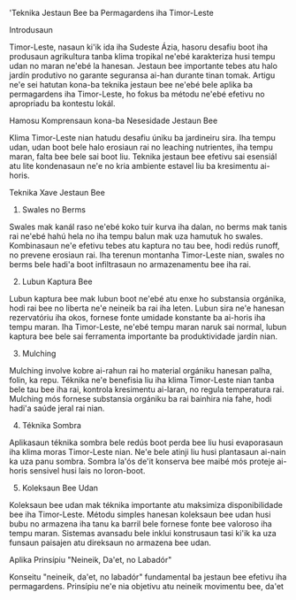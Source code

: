 'Teknika Jestaun Bee ba Permagardens iha Timor-Leste

Introdusaun

Timor-Leste, nasaun ki'ik ida iha Sudeste Ázia, hasoru desafiu boot iha produsaun agrikultura tanba klima tropikal ne'ebé karakteriza husi tempu udan no maran ne'ebé la hanesan. Jestaun bee importante tebes atu halo jardín produtivo no garante seguransa ai-han durante tinan tomak. Artigu ne'e sei hatutan kona-ba teknika jestaun bee ne'ebé bele aplika ba permagardens iha Timor-Leste, ho fokus ba métodu ne'ebé efetivu no apropriadu ba kontestu lokál.

Hamosu Komprensaun kona-ba Nesesidade Jestaun Bee

Klima Timor-Leste nian hatudu desafiu úniku ba jardineiru sira. Iha tempu udan, udan boot bele halo erosiaun rai no leaching nutrientes, iha tempu maran, falta bee bele sai boot liu. Teknika jestaun bee efetivu sai esensiál atu lite kondenasaun ne'e no kria ambiente estavel liu ba kresimentu ai-horis.

Teknika Xave Jestaun Bee

1. Swales no Berms

Swales mak kanál raso ne'ebé koko tuir kurva iha dalan, no berms mak tanis rai ne'ebé hahú hela no iha tempu balun mak uza hamutuk ho swales. Kombinasaun ne'e efetivu tebes atu kaptura no tau bee, hodi redús runoff, no prevene erosiaun rai. Iha terenun montanha Timor-Leste nian, swales no berms bele hadi'a boot infiltrasaun no armazenamentu bee iha rai.

2. Lubun Kaptura Bee

Lubun kaptura bee mak lubun boot ne'ebé atu enxe ho substansia orgánika, hodi rai bee no liberta ne'e neineik ba rai iha leten. Lubun sira ne'e hanesan rezervatóriu iha okos, fornese fonte umidade konstante ba ai-horis iha tempu maran. Iha Timor-Leste, ne'ebé tempu maran naruk sai normal, lubun kaptura bee bele sai ferramenta importante ba produktividade jardín nian.

3. Mulching

Mulching involve kobre ai-rahun rai ho material orgániku hanesan palha, folin, ka repu. Téknika ne'e benefisia liu iha klima Timor-Leste nian tanba bele tau bee iha rai, kontrola kresimentu ai-laran, no regula temperatura rai. Mulching mós fornese substansia orgániku ba rai bainhira nia fahe, hodi hadi'a saúde jeral rai nian.

4. Téknika Sombra

Aplikasaun téknika sombra bele redús boot perda bee liu husi evaporasaun iha klima moras Timor-Leste nian. Ne'e bele atinji liu husi plantasaun ai-nain ka uza panu sombra. Sombra la'ós de'it konserva bee maibé mós proteje ai-horis sensivel husi lais no loron-boot.

5. Koleksaun Bee Udan

Koleksaun bee udan mak téknika importante atu maksimiza disponibilidade bee iha Timor-Leste. Métodu simples hanesan koleksaun bee udan husi bubu no armazena iha tanu ka barril bele fornese fonte bee valoroso iha tempu maran. Sistemas avansadu bele inklui konstrusaun tasi ki'ik ka uza funsaun paisajen atu direksaun no armazena bee udan.

Aplika Prinsípiu "Neineik, Da'et, no Labadór"

Konseitu "neineik, da'et, no labadór" fundamental ba jestaun bee efetivu iha permagardens. Prinsípiu ne'e nia objetivu atu neineik movimentu bee, da'et
